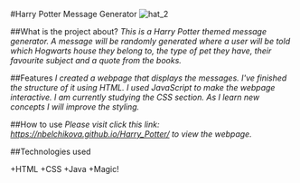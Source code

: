 
   
#Harry Potter Message Generator
![hat_2](https://user-images.githubusercontent.com/101473925/159161369-f843339c-77fb-41e2-8c3a-f5d83cf61c41.jpg)


##What is the project about?
*This is a Harry Potter themed message generator. A message will be randomly generated where a user will be told which Hogwarts house they belong to, the type of pet they have, their favourite subject and a quote from the books.*

##Features
*I created a webpage that displays the messages. I've finished the structure of it using HTML. I used JavaScript to make the webpage interactive. I am currently studying the CSS section. As I learn new concepts I will improve the styling.*

##How to use
*Please visit click this link: https://nbelchikova.github.io/Harry_Potter/ to view the webpage.*

##Technologies used

+HTML
+CSS
+Java
+Magic!
